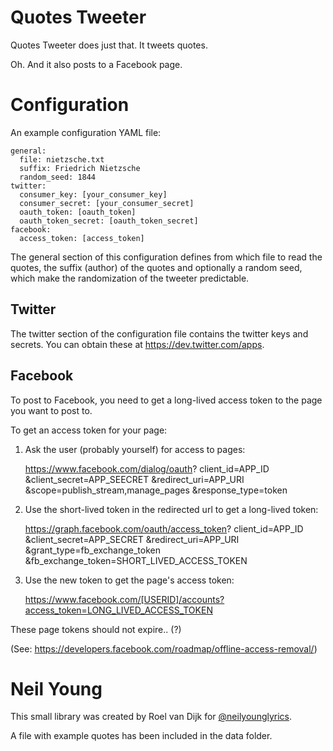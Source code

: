 Quotes Tweeter
==============

Quotes Tweeter does just that. It tweets quotes.

Oh. And it also posts to a Facebook page.

Configuration
=============

An example configuration YAML file:

    general:
      file: nietzsche.txt
      suffix: Friedrich Nietzsche
      random_seed: 1844
    twitter:
      consumer_key: [your_consumer_key]
      consumer_secret: [your_consumer_secret]
      oauth_token: [oauth_token]
      oauth_token_secret: [oauth_token_secret]
    facebook:
      access_token: [access_token]

The general section of this configuration defines from which file to read
the quotes, the suffix (author) of the quotes and optionally a random seed,
which make the randomization of the tweeter predictable.

Twitter
-------

The twitter section of the configuration file contains the twitter keys and
secrets. You can obtain these at https://dev.twitter.com/apps.

Facebook
--------

To post to Facebook, you need to get a long-lived access token to the page
you want to post to.

To get an access token for your page:

1) Ask the user (probably yourself) for access to pages:

    https://www.facebook.com/dialog/oauth?
      client_id=APP_ID
     &client_secret=APP_SEECRET
     &redirect_uri=APP_URI
     &scope=publish_stream,manage_pages
     &response_type=token

2) Use the short-lived token in the redirected url to get a long-lived token:

    https://graph.facebook.com/oauth/access_token?
      client_id=APP_ID
     &client_secret=APP_SECRET
     &redirect_uri=APP_URI
     &grant_type=fb_exchange_token
     &fb_exchange_token=SHORT_LIVED_ACCESS_TOKEN

3) Use the new token to get the page's access token:

    https://www.facebook.com/[USERID]/accounts?access_token=LONG_LIVED_ACCESS_TOKEN

These page tokens should not expire.. (?)

(See: https://developers.facebook.com/roadmap/offline-access-removal/)

Neil Young
==========

This small library was created by Roel van Dijk for [@neilyounglyrics](http://twitter.com/neilyounglyrics).

A file with example quotes has been included in the data folder.

